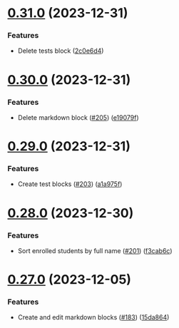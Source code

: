 # [0.31.0](https://github.com/upb-code-labs/react-client/compare/v0.30.0...v0.31.0) (2023-12-31)


### Features

* Delete tests block ([2c0e6d4](https://github.com/upb-code-labs/react-client/commit/2c0e6d4c6c21ff0f6e74e93ef5535d4f688a8ef0))



# [0.30.0](https://github.com/upb-code-labs/react-client/compare/v0.29.0...v0.30.0) (2023-12-31)


### Features

* Delete markdown block ([#205](https://github.com/upb-code-labs/react-client/issues/205)) ([e19079f](https://github.com/upb-code-labs/react-client/commit/e19079f1a137854c612b110a3bec13526746a426))



# [0.29.0](https://github.com/upb-code-labs/react-client/compare/v0.28.0...v0.29.0) (2023-12-31)


### Features

* Create test blocks ([#203](https://github.com/upb-code-labs/react-client/issues/203)) ([a1a975f](https://github.com/upb-code-labs/react-client/commit/a1a975f3b0eafa25dc6349be4511ee417845e20f))



# [0.28.0](https://github.com/upb-code-labs/react-client/compare/v0.27.0...v0.28.0) (2023-12-30)


### Features

* Sort enrolled students by full name ([#201](https://github.com/upb-code-labs/react-client/issues/201)) ([f3cab6c](https://github.com/upb-code-labs/react-client/commit/f3cab6cb6e2f3616d8236d40a0656c48a59c5884))



# [0.27.0](https://github.com/upb-code-labs/react-client/compare/v0.26.0...v0.27.0) (2023-12-05)


### Features

* Create and edit markdown blocks ([#183](https://github.com/upb-code-labs/react-client/issues/183)) ([15da864](https://github.com/upb-code-labs/react-client/commit/15da8645988ba9df1efc2f63d120dee13a6ddad1))



